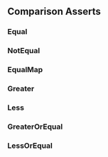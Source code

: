 ## Comparison Asserts

### Equal

### NotEqual

### EqualMap

### Greater

### Less

### GreaterOrEqual

### LessOrEqual
